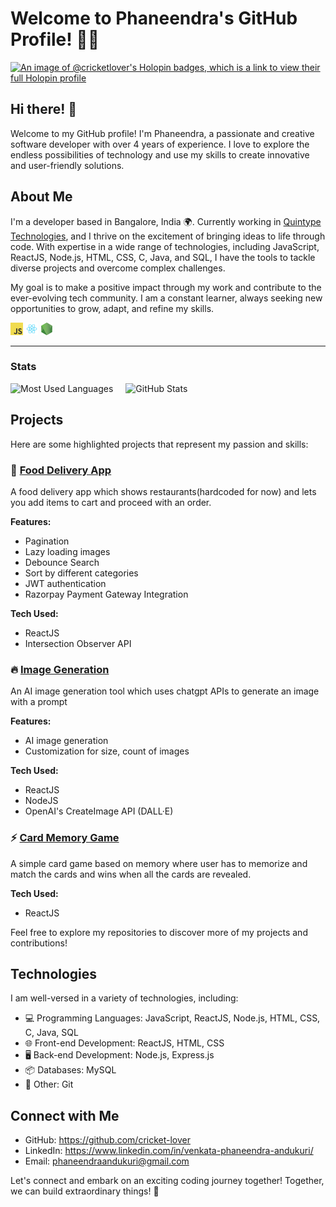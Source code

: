 # Welcome to Phaneendra's GitHub Profile! 👨‍💻

[![An image of @cricketlover's Holopin badges, which is a link to view their full Holopin profile](https://holopin.me/cricketlover)](https://holopin.io/@cricketlover)

## Hi there! 👋

Welcome to my GitHub profile! I'm Phaneendra, a passionate and creative software developer with over 4 years of experience. I love to explore the endless possibilities of technology and use my skills to create innovative and user-friendly solutions.

## About Me

I'm a developer based in Bangalore, India 🌍. Currently working in [Quintype Technologies](https://www.quintype.com/), and I thrive on the excitement of bringing ideas to life through code. With expertise in a wide range of technologies, including JavaScript, ReactJS, Node.js, HTML, CSS, C, Java, and SQL, I have the tools to tackle diverse projects and overcome complex challenges.

My goal is to make a positive impact through my work and contribute to the ever-evolving tech community. I am a constant learner, always seeking new opportunities to grow, adapt, and refine my skills.

<code><img height="20" title="javascript" alt="javascript" src="https://raw.githubusercontent.com/github/explore/80688e429a7d4ef2fca1e82350fe8e3517d3494d/topics/javascript/javascript.png"></code>
<code><img height="20" title="react"  alt="react" src="https://raw.githubusercontent.com/github/explore/80688e429a7d4ef2fca1e82350fe8e3517d3494d/topics/react/react.png"></code>
<code><img height="20" title="nodejs" alt="nodejs" src="https://raw.githubusercontent.com/github/explore/80688e429a7d4ef2fca1e82350fe8e3517d3494d/topics/nodejs/nodejs.png"></code>

<hr/>

### Stats

<div style="display:flex; gap: 20px;align-items: center;">

<div>
    <img src="https://github-readme-stats.vercel.app/api/top-langs/?username=cricket-lover&layout=compact&theme=gotham" alt="Most Used Languages"/>
</div>

<div>
  <img src="https://github-readme-stats.vercel.app/api?username=cricket-lover&show_icons=true&line_height=27&theme=gotham" alt="GitHub Stats" />
</div>

</div>

## Projects

Here are some highlighted projects that represent my passion and skills:

### 🚀 [Food Delivery App](https://phaneendra-food-delivery.vercel.app/)

A food delivery app which shows restaurants(hardcoded for now) and lets you add items to cart and proceed with an order.

**Features:**

- Pagination
- Lazy loading images
- Debounce Search
- Sort by different categories
- JWT authentication
- Razorpay Payment Gateway Integration

**Tech Used:**

- ReactJS
- Intersection Observer API

### 🔥 [Image Generation](https://image-generation-cricket-lover.vercel.app/)

An AI image generation tool which uses chatgpt APIs to generate an image with a prompt

**Features:**

- AI image generation
- Customization for size, count of images

**Tech Used:**

- ReactJS
- NodeJS
- OpenAI's CreateImage API (DALL·E)

### ⚡️ [Card Memory Game](https://cricket-lover.github.io/card-memory-game/)

A simple card game based on memory where user has to memorize and match the cards and wins when all the cards are revealed.

**Tech Used:**

- ReactJS

Feel free to explore my repositories to discover more of my projects and contributions!

## Technologies

I am well-versed in a variety of technologies, including:

- 💻 Programming Languages: JavaScript, ReactJS, Node.js, HTML, CSS, C, Java, SQL
- 🌐 Front-end Development: ReactJS, HTML, CSS
- 🖥️ Back-end Development: Node.js, Express.js
- 📦 Databases: MySQL
- 🚀 Other: Git

## Connect with Me

- GitHub: https://github.com/cricket-lover
- LinkedIn: https://www.linkedin.com/in/venkata-phaneendra-andukuri/
- Email: phaneendraandukuri@gmail.com

Let's connect and embark on an exciting coding journey together! Together, we can build extraordinary things! 🌟

